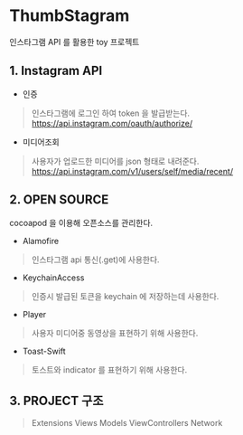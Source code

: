 # ThumbStagram
인스타그램 API 를 활용한 toy 프로젝트

## 1. Instagram API
* 인증
> 인스타그램에 로그인 하여 token 을 발급받는다.
> https://api.instagram.com/oauth/authorize/
* 미디어조회
> 사용자가 업로드한 미디어를 json 형태로 내려준다.
> https://api.instagram.com/v1/users/self/media/recent/


## 2. OPEN SOURCE
cocoapod 을 이용해 오픈소스를 관리한다.
* Alamofire
> 인스타그램 api 통신(.get)에 사용한다.
* KeychainAccess
> 인증시 발급된 토큰을 keychain 에 저장하는데 사용한다.
* Player
> 사용자 미디어중 동영상을 표현하기 위해 사용한다.
* Toast-Swift
> 토스트와 indicator 를 표현하기 위해 사용한다.

## 3. PROJECT 구조
> Extensions
> Views
> Models
> ViewControllers
> Network
